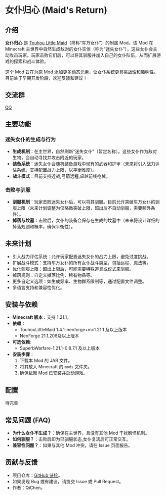 # 女仆归心 (Maid's Return)

## 介绍

**女仆归心** 是 [Touhou Little Maid](https://www.curseforge.com/minecraft/mc-mods/touhou-little-maid)（简称“车万女仆”）的附属 Mod。该 Mod 在 Minecraft 主世界中自然生成敌对的女仆实体（称为“迷失女仆”），这些女仆会主动攻击玩家。玩家击败它们后，可以将其驯服并加入自己的女仆队伍，从而扩展游戏的探索和战斗体验。

这个 Mod 旨在为原 Mod 添加更多动态元素，让女仆系统更具挑战性和趣味性。目前处于早期开发阶段，欢迎反馈和建议！

## 交流群

[QQ](https://qm.qq.com/q/g0TgyHtTi0)

## 主要功能

### 迷失女仆的生成与行为
- **生成机制**：在主世界，自然刷新“迷失女仆”（暂定名称）。这些女仆作为敌对生物，会自动寻找并攻击附近的玩家。
- **装备系统**：迷失女仆会随机装备游戏中现有的武器和护甲（未来将引入战力评估系统，支持配置战力上限，以平衡难度）。
- **战斗模式**：目前支持近战,弓箭远程,卓越前线枪械。

### 击败与驯服
- **驯服机制**：玩家击败迷失女仆后，可以将其驯服。目前允许突破车万女仆的驯服上限（未来计划调整为仅略微突破上限，超出后不自动驯服，需要额外条件）。
- **掉落与坟墓**：击败后，女仆的装备会保存在生成的坟墓中（未来将设计详细的掉落规则和概率，确保平衡性）。

## 未来计划
- 引入战力评估系统：允许玩家配置迷失女仆的战力上限，避免过度挑战。
- 扩展战斗模式：支持车万女仆的所有女仆战斗类型，包括远程、魔法等。
- 优化驯服上限：超出上限后，可能需要特殊道具或仪式来驯服。
- 掉落规则：自定义掉落比例、稀有物品等。
- 更多自定义选项：如生成频率、生物群系限制等，通过配置文件调整。
- 多语言支持和兼容性优化。

## 安装与依赖
- **Minecraft 版本**：支持 1.21.1。
- **依赖**：
    - TouhouLittleMaid 1.4.1-neoforge+mc1.21.1 及以上版本
    - NeoForge 21.1.206及以上版本
- **可选依赖**:
    - SuperbWarfare-1.21.1-0.8.7.1 及以上版本
- **安装步骤**：
    1. 下载本 Mod 的 JAR 文件。
    2. 将其放入 Minecraft 的 `mods` 文件夹。
    3. 确保依赖 Mod 已安装并启动游戏。

## 配置
待完善

## 常见问题 (FAQ)
- **为什么女仆不生成？**：确保在主世界，且没有其他 Mod 干扰刷怪机制。
- **如何驯服？**：击败后即为已驯服状态,女仆复活后可正常交互。
- **兼容性问题？**：如果与其他 Mod 冲突，请在 Issue 页面报告。

## 贡献与反馈
- 项目仓库：[GitHub 链接](https://github.com/QiChenSn/Touhou-Lost-Maid)。
- 如果发现 Bug 或有建议，请提交 Issue 或 Pull Request。
- 作者：QiChen。